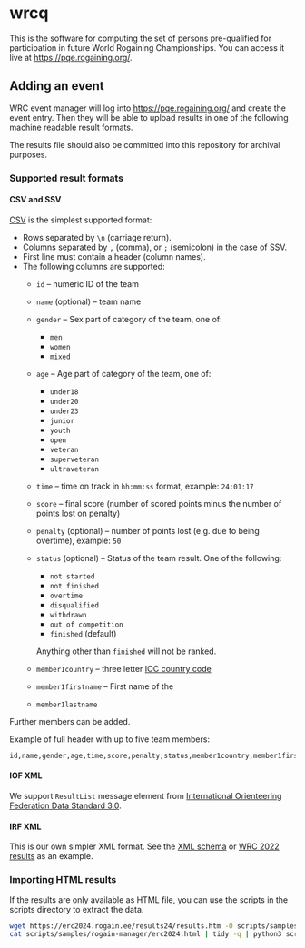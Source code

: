 # wrcq

This is the software for computing the set of persons pre-qualified for participation in future World Rogaining Championships. You can access it live at <https://pqe.rogaining.org/>.

## Adding an event

WRC event manager will log into <https://pqe.rogaining.org/> and create the event entry. Then they will be able to upload results in one of the following machine readable result formats.

The results file should also be committed into this repository for archival purposes.

### Supported result formats

#### CSV and SSV

[CSV](https://en.wikipedia.org/wiki/Comma-separated_values) is the simplest supported format:

- Rows separated by `\n` (carriage return).
- Columns separated by `,` (comma), or `;` (semicolon) in the case of SSV.
- First line must contain a header (column names).
- The following columns are supported:
  - `id` – numeric ID of the team
  - `name` (optional) – team name
  - `gender` – Sex part of category of the team, one of:
    - `men`
    - `women`
    - `mixed`
  - `age` – Age part of category of the team, one of:
    - `under18`
    - `under20`
    - `under23`
    - `junior`
    - `youth`
    - `open`
    - `veteran`
    - `superveteran`
    - `ultraveteran`
  - `time` – time on track in `hh:mm:ss` format, example: `24:01:17`
  - `score` – final score (number of scored points minus the number of points lost on penalty)
  - `penalty` (optional) – number of points lost (e.g. due to being overtime), example: `50`
  - `status` (optional) – Status of the team result.
    One of the following:
    - `not started`
    - `not finished`
    - `overtime`
    - `disqualified`
    - `withdrawn`
    - `out of competition`
    - `finished` (default)

    Anything other than `finished` will not be ranked.
  - `member1country` – three letter [IOC country code](https://en.wikipedia.org/wiki/List_of_IOC_country_codes)
  - `member1firstname` – First name of the 
  - `member1lastname`

Further members can be added.

Example of full header with up to five team members:

```
id,name,gender,age,time,score,penalty,status,member1country,member1firstname,member1lastname,member2country,member2firstname,member2lastname,member3country,member3firstname,member3lastname,member4country,member4firstname,member4lastname,member5country,member5firstname,member5lastname
```

#### IOF XML

We support `ResultList` message element from [International Orienteering Federation Data Standard 3.0](https://orienteering.sport/iof/it/data-standard-3-0/).

#### IRF XML

This is our own simpler XML format. See the [XML schema](result/results.xsd) or [WRC 2022 results](result/wrc2022.xml) as an example.


### Importing HTML results

If the results are only available as HTML file, you can use the scripts in the scripts directory to extract the data.

```sh
wget https://erc2024.rogain.ee/results24/results.htm -O scripts/samples/rogain-manager/erc2024.html
cat scripts/samples/rogain-manager/erc2024.html | tidy -q | python3 scripts/html2json.py | jq -L scripts --from-file scripts/erc2024.jq | python3 scripts/json2csv.py result/erc2024.csv
```
